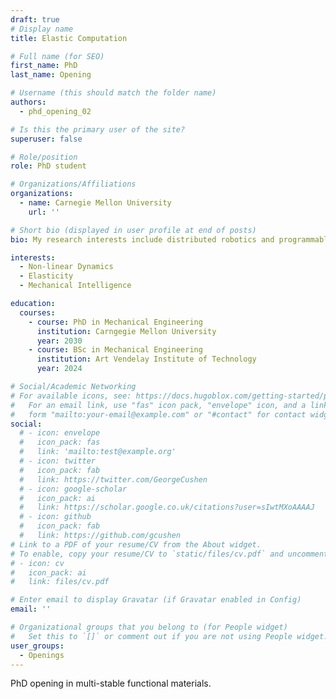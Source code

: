 ```yaml
---
draft: true
# Display name
title: Elastic Computation

# Full name (for SEO)
first_name: PhD
last_name: Opening

# Username (this should match the folder name)
authors:
  - phd_opening_02

# Is this the primary user of the site?
superuser: false

# Role/position
role: PhD student

# Organizations/Affiliations
organizations:
  - name: Carnegie Mellon University
    url: ''

# Short bio (displayed in user profile at end of posts)
bio: My research interests include distributed robotics and programmable matter.

interests:
  - Non-linear Dynamics
  - Elasticity
  - Mechanical Intelligence

education:
  courses:
    - course: PhD in Mechanical Engineering
      institution: Carngegie Mellon University
      year: 2030
    - course: BSc in Mechanical Engineering
      institution: Art Vendelay Institute of Technology
      year: 2024

# Social/Academic Networking
# For available icons, see: https://docs.hugoblox.com/getting-started/page-builder/#icons
#   For an email link, use "fas" icon pack, "envelope" icon, and a link in the
#   form "mailto:your-email@example.com" or "#contact" for contact widget.
social:
  # - icon: envelope
  #   icon_pack: fas
  #   link: 'mailto:test@example.org'
  # - icon: twitter
  #   icon_pack: fab
  #   link: https://twitter.com/GeorgeCushen
  # - icon: google-scholar
  #   icon_pack: ai
  #   link: https://scholar.google.co.uk/citations?user=sIwtMXoAAAAJ
  # - icon: github
  #   icon_pack: fab
  #   link: https://github.com/gcushen
# Link to a PDF of your resume/CV from the About widget.
# To enable, copy your resume/CV to `static/files/cv.pdf` and uncomment the lines below.
# - icon: cv
#   icon_pack: ai
#   link: files/cv.pdf

# Enter email to display Gravatar (if Gravatar enabled in Config)
email: ''

# Organizational groups that you belong to (for People widget)
#   Set this to `[]` or comment out if you are not using People widget.
user_groups:
  - Openings
---
```


PhD opening in multi-stable functional materials.
